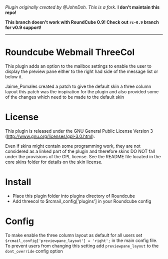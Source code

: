 *Plugin originally created by @JohnDoh. This is a fork.* **I don't maintain this repo!**

**This branch doesn't work with RoundCube 0.9! Check out `rc-0.9` branch for v0.9 support!**

---

Roundcube Webmail ThreeCol
==========================

This plugin adds an option to the mailbox settings to enable the user to
display the preview pane either to the right had side of the message list or
below it.

Jaime_Pomales created a patch to give the default skin a three column layout
this patch was the inspiration for the plugin and also provided some of the
changes which need to be made to the default skin


License
=======

This plugin is released under the GNU General Public License Version 3
(http://www.gnu.org/licenses/gpl-3.0.html).

Even if skins might contain some programming work, they are not considered
as a linked part of the plugin and therefore skins DO NOT fall under the
provisions of the GPL license. See the README file located in the core skins
folder for details on the skin license.


Install
=======

* Place this plugin folder into plugins directory of Roundcube
* Add threecol to $rcmail_config['plugins'] in your Roundcube config


Config
======

To make enable the three column layout as default for all users set
`$rcmail_config['previewpane_layout'] = 'right';`
in the main config file. To prevent users from changing this setting add
`previewpane_layout` to the `dont_override` config option

